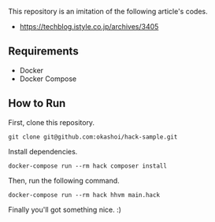 This repository is an imitation of the following article's codes.

* https://techblog.istyle.co.jp/archives/3405

## Requirements

* Docker
* Docker Compose

## How to Run

First, clone this repository.

```
git clone git@github.com:okashoi/hack-sample.git
```

Install dependencies.

```
docker-compose run --rm hack composer install
```

Then, run the following command.

```
docker-compose run --rm hack hhvm main.hack
```

Finally you'll got something nice. :)

